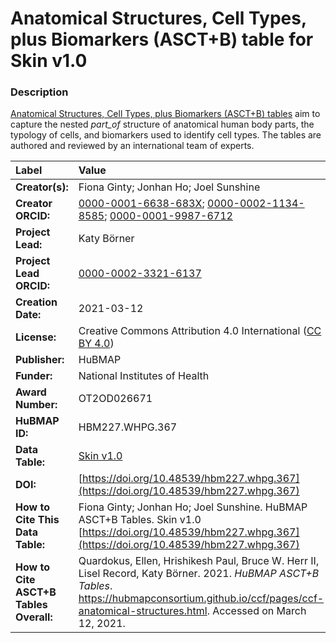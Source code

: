 # Anatomical Structures, Cell Types, plus Biomarkers (ASCT+B) table for Skin v1.0

### Description
[Anatomical Structures, Cell Types, plus Biomarkers (ASCT+B) tables](https://hubmapconsortium.github.io/ccf/pages/ccf-anatomical-structures.html) aim to capture the nested *part_of* structure of anatomical human body parts, the typology of cells, and biomarkers used to identify cell types. The tables are authored and reviewed by an international team of experts.

| Label | Value |
| :------------- |:-------------|
| **Creator(s):** | Fiona Ginty; Jonhan Ho; Joel Sunshine |
| **Creator ORCID:** | [0000-0001-6638-683X](https://orcid.org/0000-0001-6638-683X); [0000-0002-1134-8585](https://orcid.org/0000-0002-1134-8585); [0000-0001-9987-6712](https://orcid.org/0000-0001-9987-6712) |
| **Project Lead:** | Katy B&ouml;rner |
| **Project Lead ORCID:** | [0000-0002-3321-6137](https://orcid.org/0000-0002-3321-6137) |
| **Creation Date:** | 2021-03-12 |
| **License:** | Creative Commons Attribution 4.0 International ([CC BY 4.0](https://creativecommons.org/licenses/by/4.0/)) |
| **Publisher:** | HuBMAP |
| **Funder:** | National Institutes of Health |
| **Award Number:** | OT2OD026671 |
| **HuBMAP ID:** | HBM227.WHPG.367 |
| **Data Table:** | [Skin v1.0](https://hubmapconsortium.github.io/ccf-releases/v1.0/asct-b/ASCT-B_VH_Skin.csv) |
| **DOI:** | [https://doi.org/10.48539/hbm227.whpg.367](https://doi.org/10.48539/hbm227.whpg.367) |
| **How to Cite This Data Table:** | Fiona Ginty; Jonhan Ho; Joel Sunshine. HuBMAP ASCT+B Tables. Skin v1.0 [https://doi.org/10.48539/hbm227.whpg.367](https://doi.org/10.48539/hbm227.whpg.367) |
| **How to Cite ASCT+B Tables Overall:** | Quardokus, Ellen, Hrishikesh Paul, Bruce W. Herr II, Lisel Record, Katy B&ouml;rner. 2021. *HuBMAP ASCT+B Tables*. https://hubmapconsortium.github.io/ccf/pages/ccf-anatomical-structures.html. Accessed on March 12, 2021. |